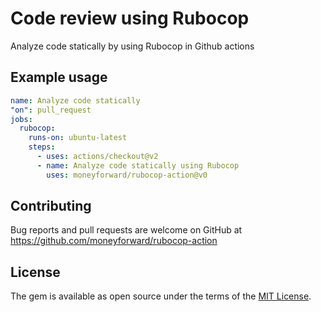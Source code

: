 # Code review using Rubocop

Analyze code statically by using Rubocop in Github actions

## Example usage

```yaml
name: Analyze code statically
"on": pull_request
jobs:
  rubocop:
    runs-on: ubuntu-latest
    steps:
      - uses: actions/checkout@v2
      - name: Analyze code statically using Rubocop
        uses: moneyforward/rubocop-action@v0
```

## Contributing
Bug reports and pull requests are welcome on GitHub at https://github.com/moneyforward/rubocop-action

## License
The gem is available as open source under the terms of the [MIT License](https://opensource.org/licenses/MIT).
